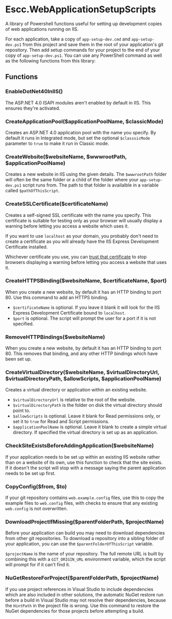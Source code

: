 # Escc.WebApplicationSetupScripts

A library of Powershell functions useful for setting up development copies of web applications running on IIS.

For each application, take a copy of `app-setup-dev.cmd` and `app-setup-dev.ps1` from this project and save them in the root of your application's git repository. Then add setup commands for your project to the end of your copy of `app-setup-dev.ps1`. You can use any PowerShell command as well as the following functions from this library:

## Functions

### EnableDotNet40InIIS()

The ASP.NET 4.0 ISAPI modules aren't enabled by default in IIS. This ensures they're activated.

### CreateApplicationPool($applicationPoolName, $classicMode)

Creates an ASP.NET 4.0 application pool with the name you specify. By default it runs in Integrated mode, but set the optional `$classsicMode` parameter to `true` to make it run in Classic mode.

### CreateWebsite($websiteName, $wwwrootPath, $applicationPoolName)

Creates a new website in IIS using the given details. The `$wwwrootPath` folder will often be the same folder or a child of the folder where your `app-setup-dev.ps1` script runs from. The path to that folder is availalble in a variable called `$pathOfThisScript`.

### CreateSSLCertificate($certificateName)

Creates a self-signed SSL certificate with the name you specify. This certificate is suitable for testing only as your browser will usually display a warning before letting you access a website which uses it. 

If you want to use `localhost` as your domain, you probably don't need to create a certificate as you will already have the IIS Express Development Certificate installed. 

Whichever certificate you use, you can [trust that certificate](http://blogs.adobe.com/livecycle/2012/04/rights-management-how-to-get-windows-7-to-trust-a-self-signed-server-certificate.html) to stop browsers displaying a warning before letting you access a website that uses it.

### CreateHTTPSBinding($websiteName, $certificateName, $port)

When you create a new website, by default it has an HTTP binding to port 80. Use this command to add an HTTPS binding. 

* `$certificateName` is optional. If you leave it blank it will look for the IIS Express Development Certificate bound to `localhost`. 
* `$port` is optional. The script will prompt the user for a port if it is not specified.

### RemoveHTTPBindings($websiteName)

When you create a new website, by default it has an HTTP binding to port 80. This removes that binding, and any other HTTP bindings which have been set up.

### CreateVirtualDirectory($websiteName, $virtualDirectoryUrl, $virtualDirectoryPath, $allowScripts, $applicationPoolName)

Creates a virtual directory or application within an existing website. 

* `$virtualDirectoryUrl` is relative to the root of the website. 
* `$virtualDirectoryPath` is the folder on disk the virtual directory should point to.
* `$allowScripts` is optional. Leave it blank for Read permissions only, or set it to `true` for Read and Script permissions.
* `$applicationPoolName` is optional. Leave it blank to create a simple virtual directory. If specified the virtual directory is set up as an application.  

### CheckSiteExistsBeforeAddingApplication($websiteName)

If your application needs to be set up within an existing IIS website rather than on a website of its own, use this function to check that the site exists. If it doesn't the script will stop with a message saying the parent application needs to be set up first.

### CopyConfig($from, $to)

If your git repository contains `web.example.config` files, use this to copy the example files to `web.config` files, with checks to ensure that any existing `web.config` is not overwritten.

### DownloadProjectIfMissing($parentFolderPath, $projectName)

Before your application can build you may need to download dependencies from other git repositories. To download a repository into a sibling folder of your application, you can use the `$parentFolderOfThisScript` variable. 

`$projectName` is the name of your repository. The full remote URL is built by combining this with a `GIT_ORIGIN_URL` environment variable, which the script will prompt for if it can't find it. 

### NuGetRestoreForProject($parentFolderPath, $projectName)

If you use project references in Visual Studio to include dependencies which are also included in other solutions, the automatic NuGet restore run before a build in Visual Studio may not resolve their dependencies, because the `HintPath` in the project file is wrong. Use this command to restore the NuGet dependencies for those projects before attempting a build.